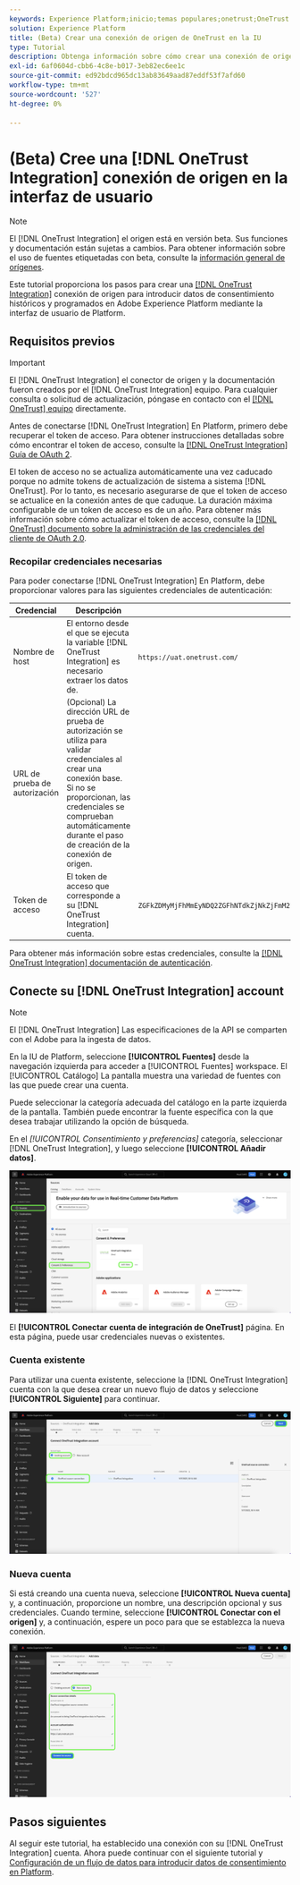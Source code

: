 ```yaml
---
keywords: Experience Platform;inicio;temas populares;onetrust;OneTrust
solution: Experience Platform
title: (Beta) Crear una conexión de origen de OneTrust en la IU
type: Tutorial
description: Obtenga información sobre cómo crear una conexión de origen de OneTrust mediante la interfaz de usuario de Adobe Experience Platform.
exl-id: 6af0604d-cbb6-4c8e-b017-3eb82ec6ee1c
source-git-commit: ed92bdcd965dc13ab83649aad87eddf53f7afd60
workflow-type: tm+mt
source-wordcount: '527'
ht-degree: 0%

---
```


# (Beta) Cree una [!DNL OneTrust Integration] conexión de origen en la interfaz de usuario

>[!NOTE]
>
>El [!DNL OneTrust Integration] el origen está en versión beta. Sus funciones y documentación están sujetas a cambios. Para obtener información sobre el uso de fuentes etiquetadas con beta, consulte la [información general de orígenes](../../../../home.md#terms-and-conditions).

Este tutorial proporciona los pasos para crear una [[!DNL OneTrust Integration]](https://my.onetrust.com/s/contactsupport?language=en_US) conexión de origen para introducir datos de consentimiento históricos y programados en Adobe Experience Platform mediante la interfaz de usuario de Platform.

## Requisitos previos

>[!IMPORTANT]
>
>El [!DNL OneTrust Integration] el conector de origen y la documentación fueron creados por el [!DNL OneTrust Integration] equipo. Para cualquier consulta o solicitud de actualización, póngase en contacto con el [[!DNL OneTrust] equipo](https://my.onetrust.com/s/contactsupport?language=en_US) directamente.

Antes de conectarse [!DNL OneTrust Integration] En Platform, primero debe recuperar el token de acceso. Para obtener instrucciones detalladas sobre cómo encontrar el token de acceso, consulte la [[!DNL OneTrust Integration] Guía de OAuth 2](https://developer.onetrust.com/docs/api-docs-v3/b3A6MjI4OTUyOTc-generate-access-token).

El token de acceso no se actualiza automáticamente una vez caducado porque no admite tokens de actualización de sistema a sistema [!DNL OneTrust]. Por lo tanto, es necesario asegurarse de que el token de acceso se actualice en la conexión antes de que caduque. La duración máxima configurable de un token de acceso es de un año. Para obtener más información sobre cómo actualizar el token de acceso, consulte la [[!DNL OneTrust] documento sobre la administración de las credenciales del cliente de OAuth 2.0](https://developer.onetrust.com/docs/documentation/ZG9jOjIyODk1MTUw-managing-o-auth-2-0-client-credentials).

### Recopilar credenciales necesarias

Para poder conectarse [!DNL OneTrust Integration] En Platform, debe proporcionar valores para las siguientes credenciales de autenticación:

| Credencial | Descripción | Ejemplo |
| --- | --- | --- |
| Nombre de host | El entorno desde el que se ejecuta la variable [!DNL OneTrust Integration] es necesario extraer los datos de. | `https://uat.onetrust.com/` |
| URL de prueba de autorización | (Opcional) La dirección URL de prueba de autorización se utiliza para validar credenciales al crear una conexión base. Si no se proporcionan, las credenciales se comprueban automáticamente durante el paso de creación de la conexión de origen. |  |
| Token de acceso | El token de acceso que corresponde a su [!DNL OneTrust Integration] cuenta. | `ZGFkZDMyMjFhMmEyNDQ2ZGFhNTdkZjNkZjFmM2IyOWE6QjlUSERVUTNjOFVsRmpEZTJ6Vk9oRnF3Sk8xNlNtcm4=` |

Para obtener más información sobre estas credenciales, consulte la [[!DNL OneTrust Integration] documentación de autenticación](https://developer.onetrust.com/docs/api-docs-v3/b3A6MjI4OTUyOTc-generate-access-token).

## Conecte su [!DNL OneTrust Integration] account

>[!NOTE]
>
>El [!DNL OneTrust Integration] Las especificaciones de la API se comparten con el Adobe para la ingesta de datos.

En la IU de Platform, seleccione **[!UICONTROL Fuentes]** desde la navegación izquierda para acceder a [!UICONTROL Fuentes] workspace. El [!UICONTROL Catálogo] La pantalla muestra una variedad de fuentes con las que puede crear una cuenta.

Puede seleccionar la categoría adecuada del catálogo en la parte izquierda de la pantalla. También puede encontrar la fuente específica con la que desea trabajar utilizando la opción de búsqueda.

En el *[!UICONTROL Consentimiento y preferencias]* categoría, seleccionar [!DNL OneTrust Integration], y luego seleccione **[!UICONTROL Añadir datos]**.

![catalogar](../../../../images/tutorials/create/onetrust/catalog.png)

El **[!UICONTROL Conectar cuenta de integración de OneTrust]** página. En esta página, puede usar credenciales nuevas o existentes.

### Cuenta existente

Para utilizar una cuenta existente, seleccione la [!DNL OneTrust Integration] cuenta con la que desea crear un nuevo flujo de datos y seleccione **[!UICONTROL Siguiente]** para continuar.

![existente](../../../../images/tutorials/create/onetrust/existing.png)

### Nueva cuenta

Si está creando una cuenta nueva, seleccione **[!UICONTROL Nueva cuenta]** y, a continuación, proporcione un nombre, una descripción opcional y sus credenciales. Cuando termine, seleccione **[!UICONTROL Conectar con el origen]** y, a continuación, espere un poco para que se establezca la nueva conexión.

![nuevo](../../../../images/tutorials/create/onetrust/new.png)

## Pasos siguientes

Al seguir este tutorial, ha establecido una conexión con su [!DNL OneTrust Integration] cuenta. Ahora puede continuar con el siguiente tutorial y [Configuración de un flujo de datos para introducir datos de consentimiento en Platform](../../dataflow/consent-and-preferences.md).
